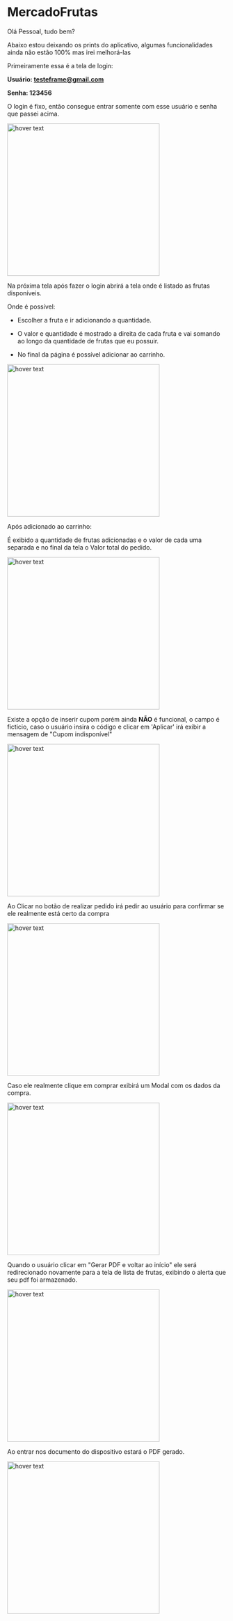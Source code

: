 # MercadoFrutas

Olá Pessoal, tudo bem?

Abaixo estou deixando os prints do aplicativo, algumas funcionalidades ainda não estão 100% mas irei melhorá-las

Primeiramente essa é a tela de login:

<b>Usuário: testeframe@gmail.com</b>

<b>Senha: 123456</b>

O login é fixo, então consegue entrar somente com esse usuário e senha que passei acima. 

<img src="https://i.imgur.com/zTKBQag.png" width="350" title="hover text">

Na próxima tela após fazer o login abrirá a tela onde é listado as frutas disponíveis.

Onde é possível: 

- Escolher a fruta e ir adicionando a quantidade.

- O valor e quantidade é mostrado a direita de cada fruta e vai somando ao longo da quantidade de frutas que eu possuir.

- No final da página é possível adicionar ao carrinho.

<img src="https://i.imgur.com/gaBXmMN.png" width="350" title="hover text">

Após adicionado ao carrinho:

É exibido a quantidade de frutas adicionadas e o valor de cada uma separada e no final da tela o Valor total do pedido.

<img src="https://i.imgur.com/JSSoqGM.png" width="350" title="hover text">

Existe a opção de inserir cupom porém ainda <b>NÃO</b> é funcional, o campo é ficticio, caso o usuário insira o código e clicar em 'Aplicar' irá exibir a mensagem de "Cupom indisponível"

<img src="https://i.imgur.com/0YX3KzF.png" width="350" title="hover text">

Ao Clicar no botão de realizar pedido irá pedir ao usuário para confirmar se ele realmente está certo da compra

<img src="https://i.imgur.com/vXlo6xS.png" width="350" title="hover text">

Caso ele realmente clique em comprar exibirá um Modal com os dados da compra. 
 
<img src="https://i.imgur.com/gGjpJq1.png" width="350" title="hover text">

Quando o usuário clicar em "Gerar PDF e voltar ao início" ele será redirecionado novamente para a tela de lista de frutas, exibindo o alerta que seu pdf foi armazenado.

<img src="https://i.imgur.com/sGR8tKJ.png" width="350" title="hover text">

Ao entrar nos documento do dispositivo estará o PDF gerado.

<img src="https://i.imgur.com/Vy6akTm.png" width="350" title="hover text">













